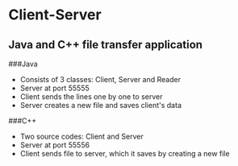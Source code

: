 # Client-Server
## Java and C++ file transfer application

###Java
* Consists of 3 classes: Client, Server and Reader
* Server at port 55555
* Client sends the lines one by one to server
* Server creates a new file and saves client's data

###C++
* Two source codes: Client and Server
* Server at port 55556
* Client sends file to server, which it saves by creating a new file

